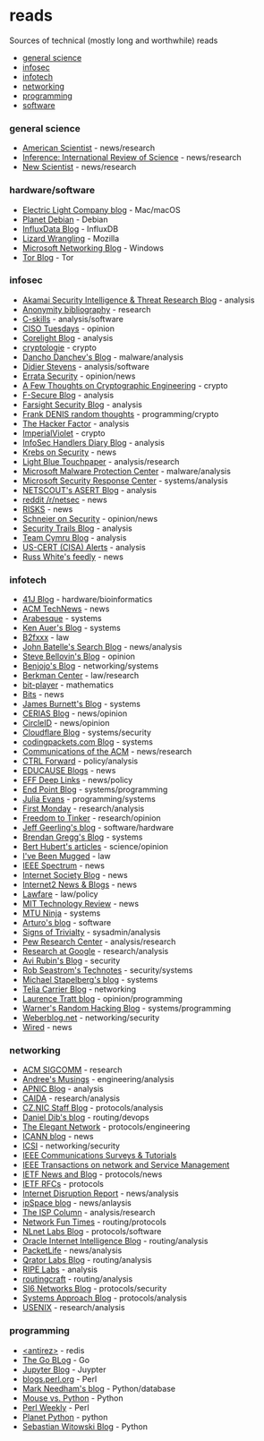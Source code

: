# reads
Sources of technical (mostly long and worthwhile) reads

* [general science](#general-science)
* [infosec](#infosec)
* [infotech](#infotech)
* [networking](#networking)
* [programming](#programming)
* [software](#software)

### general science
* [American Scientist](https://www.americanscientist.org) - news/research
* [Inference: International Review of Science](https://inference-review.com/) - news/research
* [New Scientist](https://www.newscientist.com/) - news/research

### hardware/software
* [Electric Light Company blog](https://eclecticlight.co/) - Mac/macOS
* [Planet Debian](https://planet.debian.org/) - Debian
* [InfluxData Blog](https://www.influxdata.com/blog/) - InfluxDB
* [Lizard Wrangling](https://blog.lizardwrangler.com/) - Mozilla
* [Microsoft Networking Blog](https://techcommunity.microsoft.com/t5/networking-blog/bg-p/NetworkingBlog) - Windows
* [Tor Blog](https://blog.torproject.org/) - Tor

### infosec
* [Akamai Security Intelligence &amp; Threat Research Blog](https://blogs.akamai.com/sitr/) - analysis
* [Anonymity bibliography](https://www.freehaven.net/anonbib/) - research
* [C-skills](https://c-skills.blogspot.com/) - analysis/software
* [CISO Tuesdays](https://medium.com/ciso-tuesdays) - opinion
* [Corelight Blog](https://corelight.blog/) - analysis
* [cryptologie](https://cryptologie.net/) - crypto
* [Dancho Danchev's Blog](https://ddanchev.blogspot.com/) - malware/analysis
* [Didier Stevens](https://blog.didierstevens.com/) - analysis/software
* [Errata Security](http://blog.erratasec.com/) - opinion/news
* [A Few Thoughts on Cryptographic Engineering](http://blog.cryptographyengineering.com/) - crypto
* [F-Secure Blog](https://blog.f-secure.com/) - analysis
* [Farsight Security Blog](https://www.farsightsecurity.com/blog/) - analysis
* [Frank DENIS random thoughts](https://00f.net) - programming/crypto
* [The Hacker Factor](http://www.hackerfactor.com/blog/) - analysis
* [ImperialViolet](https://www.imperialviolet.org/) - crypto
* [InfoSec Handlers Diary Blog](https://isc.sans.edu/diary.html) - analysis
* [Krebs on Security](http://krebsonsecurity.com/) - news
* [Light Blue Touchpaper](https://www.lightbluetouchpaper.org/) - analysis/research
* [Microsoft Malware Protection Center](https://blogs.technet.microsoft.com/mmpc/) - malware/analysis
* [Microsoft Security Response Center](https://msrc-blog.microsoft.com/) - systems/analysis
* [NETSCOUT's ASERT Blog](https://www.netscout.com/asert) - analysis
* [reddit /r/netsec](https://www.reddit.com/r/netsec/) - news
* [RISKS](http://catless.ncl.ac.uk/Risks) - news
* [Schneier on Security](https://www.schneier.com/) - opinion/news
* [Security Trails Blog](https://securitytrails.com/blog) - analysis
* [Team Cymru Blog](https://team-cymru.com/resources/blog/) - analysis
* [US-CERT (CISA) Alerts](https://us-cert.cisa.gov/ncas/alerts) - analysis
* [Russ White's feedly](https://feedly.com/riw777) - news

### infotech
* [41J Blog](https://41j.com/blog/) - hardware/bioinformatics
* [ACM TechNews](http://technews.acm.org/) - news
* [Arabesque](https://sanctum.geek.nz/arabesque/) - systems
* [Ken Auer's Blog](http://biplane.com.au/blog/) - systems
* [B2fxxx](https://b2fxxx.blogspot.com/) - law
* [John Batelle's Search Blog](http://battellemedia.com/) - news/analysis
* [Steve Bellovin's Blog](https://www.cs.columbia.edu/~smb/blog/) - opinion
* [Benjojo's Blog](https://blog.benjojo.co.uk/) - networking/systems
* [Berkman Center](https://cyber.law.harvard.edu/) - law/research
* [bit-player](http://bit-player.org/) - mathematics
* [Bits](http://www.nytimes.com/column/bits) - news
* [James Burnett's Blog](https://blog.dical.org/) - systems
* [CERIAS Blog](https://www.cerias.purdue.edu/site/blog) - news/opinion
* [CircleID](http://www.circleid.com/) - news/opinion
* [Cloudflare Blog](https://blog.cloudflare.com/) - systems/security
* [codingpackets.com Blog](https://codingpackets.com/blog/recent/) - systems
* [Communications of the ACM](https://cacm.acm.org/magazines/) - news/research
* [CTRL Forward](https://www.wilsoncenter.org/blogs/ctrl-forward) - policy/analysis
* [EDUCAUSE Blogs](https://er.educause.edu/blogs/) - news
* [EFF Deep Links](https://www.eff.org/deeplinks) - news/policy
* [End Point Blog](https://www.endpoint.com/blog) - systems/programming
* [Julia Evans](https://jvns.ca/) - programming/systems
* [First Monday](http://firstmonday.org/) - research/analysis
* [Freedom to Tinker](https://freedom-to-tinker.com/) - research/opinion
* [Jeff Geerling's blog](https://www.jeffgeerling.com/blog) - software/hardware
* [Brendan Gregg's Blog](http://www.brendangregg.com/blog/) - systems
* [Bert Hubert's articles](https://berthub.eu/articles/) - science/opinion
* [I've Been Mugged](http://ivebeenmugged.typepad.com/my_weblog/) - law
* [IEEE Spectrum](https://spectrum.ieee.org/) - news
* [Internet Society Blog](https://www.internetsociety.org/blog/) - news
* [Internet2 News & Blogs](https://internet2.edu/news/) - news
* [Lawfare](https://www.lawfareblog.com/) - law/policy
* [MIT Technology Review](https://www.technologyreview.com/) - news
* [MTU Ninja](https://vincent.bernat.ch/en/blog) - systems
* [Arturo's blog](https://ral-arturo.org/) - software
* [Signs of Trivialty](https://www.netmeister.org/blog/) - sysadmin/analysis
* [Pew Research Center](http://www.pewinternet.org/) - analysis/research
* [Research at Google](https://research.google.com/) - research/analysis
* [Avi Rubin's Blog](http://avi-rubin.blogspot.com/) - security
* [Rob Seastrom's Technotes](https://technotes.seastrom.com/) - security/systems
* [Michael Stapelberg's blog](https://michael.stapelberg.ch/posts/) - systems
* [Telia Carrier Blog](https://blog.teliacarrier.com/) - networking
* [Laurence Tratt blog](https://tratt.net/laurie/blog/) - opinion/programming
* [Warner's Random Hacking Blog](http://bsdimp.blogspot.com/) - systems/programming
* [Weberblog.net](https://weberblog.net/) - networking/security
* [Wired](https://www.wired.com) - news

### networking
* [ACM SIGCOMM](http://www.sigcomm.org/) - research
* [Andree's Musings](https://toonk.io/index.html) - engineering/analysis
* [APNIC Blog](https://blog.apnic.net/) - analysis
* [CAIDA](https://www.caida.org/) - research/analysis
* [CZ.NIC Staff Blog](https://en.blog.nic.cz/) - protocols/analysis
* [Daniel Dib's blog](https://lostintransit.se/) - routing/devops
* [The Elegant Network](https://elegantnetwork.github.io/) - protocols/engineering
* [ICANN blog](https://www.icann.org/news/blog) - news
* [ICSI](http://icir.org/) - networking/security
* [IEEE Communications Surveys & Tutorials](https://www.comsoc.org/publications/journals/ieee-comst)
* [IEEE Transactions on network and Service Management](https://www.comsoc.org/publications/journals/ieee-tnsm)
* [IETF News and Blog](https://www.ietf.org/blog/) - protocols/news
* [IETF RFCs](https://www.rfc-editor.org/) - protocols
* [Internet Disruption Report](https://internetdisruption.report/) - news/analysis
* [ipSpace blog](http://blog.ipspace.net/) - news/anlaysis
* [The ISP Column](http://www.potaroo.net/ispcol/) - analysis/research
* [Network Fun Times](https://www.networkfuntimes.com/) - routing/protocols
* [NLnet Labs Blog](https://medium.com/nlnetlabs) - protocols/software
* [Oracle Internet Intelligence Blog](https://blogs.oracle.com/internetintelligence/) - routing/analysis
* [PacketLife](http://packetlife.net/blog/) - news/analysis
* [Qrator Labs Blog](https://blog.qrator.net/en/) - routing/analysis
* [RIPE Labs](https://labs.ripe.net/) - analysis
* [routingcraft](https://routingcraft.net/) - routing/analysis
* [SI6 Networks Blog](http://blog.si6networks.com/) - protocols/security
* [Systems Approach Blog](https://www.systemsapproach.org/blog) - protocols/analysis
* [USENIX](https://www.usenix.org/) - research/analysis

### programming
* [&lt;antirez&gt;](http://antirez.com) - redis
* [The Go BLog](https://blog.golang.org/) - Go
* [Jupyter Blog](https://blog.jupyter.org/) - Juypter
* [blogs.perl.org](http://blogs.perl.org/) - Perl
* [Mark Needham's blog](http://www.markhneedham.com/blog/) - Python/database
* [Mouse vs. Python](https://www.blog.pythonlibrary.org/) - Python
* [Perl Weekly](http://perlweekly.com/) - Perl
* [Planet Python](https://planetpython.org/) - python
* [Sebastian Witowski Blog](https://switowski.com/blog/) - Python
